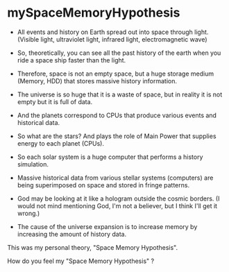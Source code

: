 # mySpaceMemoryHypothesis

- All events and history on Earth spread out into space through light. (Visible light, ultraviolet light, infrared light, electromagnetic wave)

- So, theoretically, you can see all the past history of the earth when you ride a space ship faster than the light.

- Therefore, space is not an empty space, but a huge storage medium (Memory, HDD) that stores massive history information.

- The universe is so huge that it is a waste of space, but in reality it is not empty but it is full of data.

- And the planets correspond to CPUs that produce various events and historical data.

- So what are the stars? And plays the role of Main Power that supplies energy to each planet (CPUs).

- So each solar system is a huge computer that performs a history simulation.

- Massive historical data from various stellar systems (computers) are being superimposed on space and stored in fringe patterns.

- God may be looking at it like a hologram outside the cosmic borders. (I would not mind mentioning God, I'm not a believer, but I think I'll get it wrong.)

- The cause of the universe expansion is to increase memory by increasing the amount of history data.


This was my personal theory, "Space Memory Hypothesis".


How do you feel my "Space Memory Hypothesis" ?
